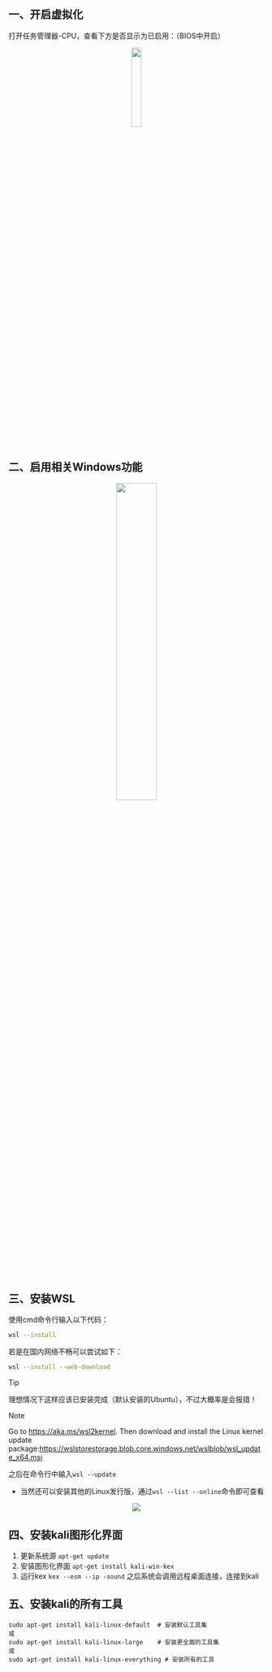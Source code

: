 ## 一、开启虚拟化
打开任务管理器-CPU，查看下方是否显示为已启用：（BIOS中开启）
<div align=center>
<img src="https://github.com/user-attachments/assets/dad8dbb4-52f0-42cc-b9e1-0ef4a4d9b0a7" width="20%" height="20%"/>
</div>

## 二、启用相关Windows功能
<div align=center>
<img src="https://img-bca.pages.dev/api/file/f171be8ceb88001d29f7a.png" width="40%" height="40%"/>
</div>

## 三、安装WSL
使用cmd命令行输入以下代码：
```bash
wsl --install
```
若是在国内网络不畅可以尝试如下：
```bash
wsl --install --web-download
```
> [!TIP]
> 理想情况下这样应该已安装完成（默认安装的Ubuntu），不过大概率是会报错！

> [!NOTE]
> Go to https://aka.ms/wsl2kernel. Then download and install the Linux kernel update package:https://wslstorestorage.blob.core.windows.net/wslblob/wsl_update_x64.msi

之后在命令行中输入`wsl --update`

- 当然还可以安装其他的Linux发行版，通过`wsl --list --online`命令即可查看
<div align=center>
<img src="https://img-bca.pages.dev/file/9b3fdff2120a679b8cacf.png" />
</div>

## 四、安装kali图形化界面
1. 更新系统源
`apt-get update`
2. 安装图形化界面
`apt-get install kali-win-kex`
3. 运行kex
`kex --esm --ip -sound`
之后系统会调用远程桌面连接，连接到kali
## 五、安装kali的所有工具
```
sudo apt-get install kali-linux-default  # 安装默认工具集
或
sudo apt-get install kali-linux-large    # 安装更全面的工具集
或
sudo apt-get install kali-linux-everything # 安装所有的工具
```